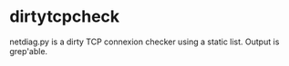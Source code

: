 dirtytcpcheck
=============

 netdiag.py is a dirty TCP connexion checker using a static list. Output is grep'able.
